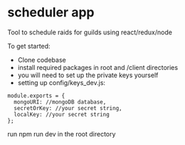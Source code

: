 # scheduler app
Tool to schedule raids for guilds using react/redux/node

To get started: 

- Clone codebase
- install required packages in root and /client directories
- you will need to set up the private keys yourself
- setting up config/keys_dev.js: 
```
module.exports = {
  mongoURI: //mongoDB database,
  secretOrKey: //your secret string,
  localKey: //your secret string
};
```

run npm run dev in the root directory
